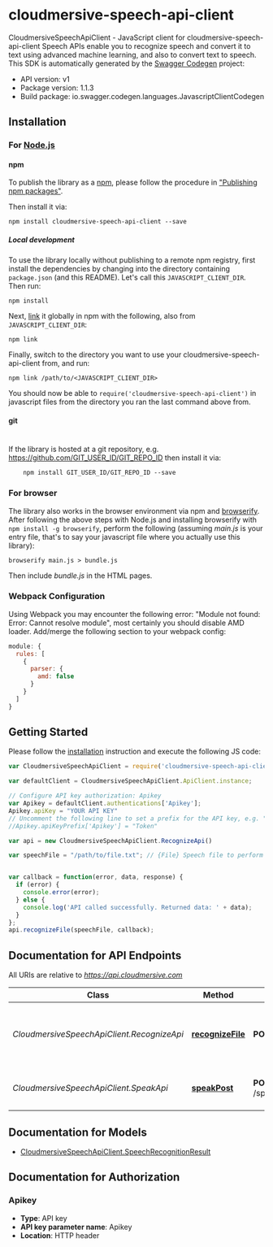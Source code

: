 # cloudmersive-speech-api-client

CloudmersiveSpeechApiClient - JavaScript client for cloudmersive-speech-api-client
Speech APIs enable you to recognize speech and convert it to text using advanced machine learning, and also to convert text to speech.
This SDK is automatically generated by the [Swagger Codegen](https://github.com/swagger-api/swagger-codegen) project:

- API version: v1
- Package version: 1.1.3
- Build package: io.swagger.codegen.languages.JavascriptClientCodegen

## Installation

### For [Node.js](https://nodejs.org/)

#### npm

To publish the library as a [npm](https://www.npmjs.com/),
please follow the procedure in ["Publishing npm packages"](https://docs.npmjs.com/getting-started/publishing-npm-packages).

Then install it via:

```shell
npm install cloudmersive-speech-api-client --save
```

##### Local development

To use the library locally without publishing to a remote npm registry, first install the dependencies by changing 
into the directory containing `package.json` (and this README). Let's call this `JAVASCRIPT_CLIENT_DIR`. Then run:

```shell
npm install
```

Next, [link](https://docs.npmjs.com/cli/link) it globally in npm with the following, also from `JAVASCRIPT_CLIENT_DIR`:

```shell
npm link
```

Finally, switch to the directory you want to use your cloudmersive-speech-api-client from, and run:

```shell
npm link /path/to/<JAVASCRIPT_CLIENT_DIR>
```

You should now be able to `require('cloudmersive-speech-api-client')` in javascript files from the directory you ran the last 
command above from.

#### git
#
If the library is hosted at a git repository, e.g.
https://github.com/GIT_USER_ID/GIT_REPO_ID
then install it via:

```shell
    npm install GIT_USER_ID/GIT_REPO_ID --save
```

### For browser

The library also works in the browser environment via npm and [browserify](http://browserify.org/). After following
the above steps with Node.js and installing browserify with `npm install -g browserify`,
perform the following (assuming *main.js* is your entry file, that's to say your javascript file where you actually 
use this library):

```shell
browserify main.js > bundle.js
```

Then include *bundle.js* in the HTML pages.

### Webpack Configuration

Using Webpack you may encounter the following error: "Module not found: Error:
Cannot resolve module", most certainly you should disable AMD loader. Add/merge
the following section to your webpack config:

```javascript
module: {
  rules: [
    {
      parser: {
        amd: false
      }
    }
  ]
}
```

## Getting Started

Please follow the [installation](#installation) instruction and execute the following JS code:

```javascript
var CloudmersiveSpeechApiClient = require('cloudmersive-speech-api-client');

var defaultClient = CloudmersiveSpeechApiClient.ApiClient.instance;

// Configure API key authorization: Apikey
var Apikey = defaultClient.authentications['Apikey'];
Apikey.apiKey = "YOUR API KEY"
// Uncomment the following line to set a prefix for the API key, e.g. "Token" (defaults to null)
//Apikey.apiKeyPrefix['Apikey'] = "Token"

var api = new CloudmersiveSpeechApiClient.RecognizeApi()

var speechFile = "/path/to/file.txt"; // {File} Speech file to perform the operation on.  Common file formats such as WAV, MP3 are supported.


var callback = function(error, data, response) {
  if (error) {
    console.error(error);
  } else {
    console.log('API called successfully. Returned data: ' + data);
  }
};
api.recognizeFile(speechFile, callback);

```

## Documentation for API Endpoints

All URIs are relative to *https://api.cloudmersive.com*

Class | Method | HTTP request | Description
------------ | ------------- | ------------- | -------------
*CloudmersiveSpeechApiClient.RecognizeApi* | [**recognizeFile**](docs/RecognizeApi.md#recognizeFile) | **POST** /speech/recognize/file | Recognize audio input as text using machine learning
*CloudmersiveSpeechApiClient.SpeakApi* | [**speakPost**](docs/SpeakApi.md#speakPost) | **POST** /speech/speak/text/basicVoice/{format} | Perform text-to-speech on a string


## Documentation for Models

 - [CloudmersiveSpeechApiClient.SpeechRecognitionResult](docs/SpeechRecognitionResult.md)


## Documentation for Authorization


### Apikey

- **Type**: API key
- **API key parameter name**: Apikey
- **Location**: HTTP header


